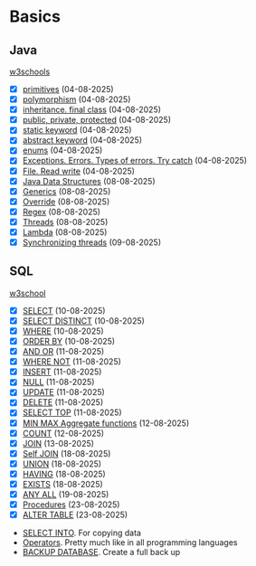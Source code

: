 # Basics

## Java

[w3schools](https://www.w3schools.com/java/)

- [x] [primitives](./java/simple/App.java) (04-08-2025)
- [x] [polymorphism](./java/simple/Honda.java) (04-08-2025)
- [x] [inheritance. final class](./java/simple/Honda.java) (04-08-2025)
- [x] [public, private, protected](./java/simple/App.java) (04-08-2025)
- [x] [static keyword](./java/simple/App.java) (04-08-2025)
- [x] [abstract keyword](./java/abstractpack/App.java) (04-08-2025)
- [x] [enums](./java/enumpack/App.java) (04-08-2025)
- [x] [Exceptions. Errors. Types of errors. Try catch](./java/errorpack/App.java) (04-08-2025)
- [x] [File. Read write](./java/filepack/App.java) (04-08-2025)
- [x] [Java Data Structures](./java/ds/App.java) (08-08-2025)
- [x] [Generics](./java/ds/App.java) (08-08-2025)
- [x] [Override](./java/simple/Honda.java) (08-08-2025)
- [x] [Regex](./java/regex/App.java) (08-08-2025)
- [x] [Threads](./java/theads/App.java) (08-08-2025)
- [x] [Lambda](./java/lambda/App.java) (08-08-2025)
- [x] [Synchronizing threads](./java/syncing_threads/App.java) (09-08-2025)

## SQL

[w3school](https://www.w3schools.com/sql/)

- [x] [SELECT](./sql/select.sql) (10-08-2025)
- [x] [SELECT DISTINCT](./sql/select_distinct.sql) (10-08-2025)
- [x] [WHERE](./sql/where.sql) (10-08-2025)
- [x] [ORDER BY](./sql/orderby.sql) (10-08-2025)
- [x] [AND OR](./sql/andor.sql) (11-08-2025)
- [x] [WHERE NOT](./sql/not.sql) (11-08-2025)
- [x] [INSERT](./sql/insert.sql) (11-08-2025)
- [x] [NULL](./sql/null.sql) (11-08-2025)
- [x] [UPDATE](./sql/update.sql) (11-08-2025)
- [x] [DELETE](./sql/delete.sql) (11-08-2025)
- [x] [SELECT TOP](./sql/select.sql) (11-08-2025)
- [x] [MIN MAX Aggregate functions](./sql/minmax.sql) (12-08-2025)
- [x] [COUNT](./sql/count.sql) (12-08-2025)
- [x] [JOIN](./sql/join.sql) (13-08-2025)
- [x] [Self JOIN](./sql/join.sql) (18-08-2025)
- [x] [UNION](./sql/union.sql) (18-08-2025)
- [x] [HAVING](./sql/having.sql) (18-08-2025)
- [x] [EXISTS](./sql/exists.sql) (18-08-2025)
- [x] [ANY ALL](./sql/any_all.sql) (19-08-2025)
- [x] [Procedures](./sql/procedures.sql) (23-08-2025)
- [x] [ALTER TABLE](./sql/alter_table.sql) (23-08-2025)

- [SELECT INTO](https://www.w3schools.com/sql/sql_select_into.asp). For copying data
- [Operators](https://www.w3schools.com/sql/sql_operators.asp). Pretty much like in all programming languages
- [BACKUP DATABASE](https://www.w3schools.com/sql/sql_backup_db.asp). Create a full back up
